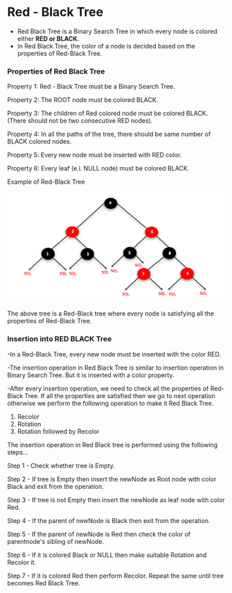 # Red - Black Tree 

- Red Black Tree is a Binary Search Tree in which every node is colored either **RED or BLACK**.
- In Red Black Tree, the color of a node is decided based on the properties of Red-Black Tree. 
<h3>Properties of Red Black Tree</h3>
<p>
Property 1: Red - Black Tree must be a Binary Search Tree.
  </p>
<p>  
Property 2: The ROOT node must be colored BLACK.
</p>
<p>
Property 3: The children of Red colored node must be colored BLACK. (There should not be two consecutive RED nodes).
  </p>
  <p>
Property 4: In all the paths of the tree, there should be same number of BLACK colored nodes.
  </p>
  <p>
Property 5: Every new node must be inserted with RED color.
  </p>
  <p>
Property 6: Every leaf (e.i. NULL node) must be colored BLACK.
  </p>
  Example of Red-Black Tree
  
  ![Red-Black Tree](https://github.com/Rajeswari-0209/AVL-Tree/blob/main/Red-BlackTree.png)
  <p>
  The above tree is a Red-Black tree where every node is satisfying all the properties of Red-Black Tree.</p>
  
  <h3>Insertion into RED BLACK Tree</h3>
  <p>-In a Red-Black Tree, every new node must be inserted with the color RED.</p>
 <p>-The insertion operation in Red Black Tree is similar to insertion operation in Binary Search Tree. But it is inserted with a color property.</p>
 <p>-After every insertion operation, we need to check all the properties of Red-Black Tree. If all the properties are satisfied then we go to next operation otherwise we perform the following operation to make it Red Black Tree.</p>

1. Recolor
2. Rotation
3. Rotation followed by Recolor
<p>
The insertion operation in Red Black tree is performed using the following steps...</p>
<p>
Step 1 - Check whether tree is Empty.</p>
<p>
Step 2 - If tree is Empty then insert the newNode as Root node with color Black and exit from the operation.</p>
<p>Step 3 - If tree is not Empty then insert the newNode as leaf node with color Red.</p>
<p>Step 4 - If the parent of newNode is Black then exit from the operation.</p>
<p>Step 5 - If the parent of newNode is Red then check the color of parentnode's sibling of newNode.</p>
<p>Step 6 - If it is colored Black or NULL then make suitable Rotation and Recolor it.</p>
<p>Step 7 - If it is colored Red then perform Recolor. Repeat the same until tree becomes Red Black Tree.</p>

